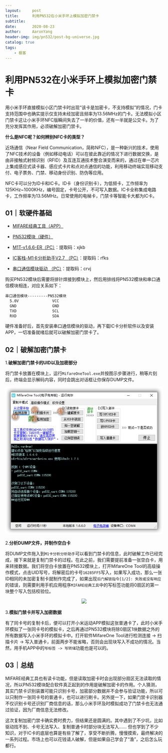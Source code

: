 ```yaml
---
layout:     post
title:      利用PN532在小米手环上模拟加密门禁卡
subtitle:   
date:       2020-08-23
author:     AaronYang
header-img: img/pn532/post-bg-universe.jpg
catalog: true
tags:
    - 极客
---
```


# 利用PN532在小米手环上模拟加密门禁卡

用小米手环直接模拟小区门禁卡时出现“该卡是加密卡，不支持模拟”的情况，门卡支持范围中也确实提示仅支持未经加密且频率为13.56MHz的门卡。无法模拟小区门禁卡这让小米手环NFC版瞬间失去了一半的价值，还有一半就是公交卡。为了充分发挥其作用，必须破解加密门禁卡。

**什么是NFC呢？如何辨别NFC卡的类型？**

 近场通信（Near Field Communication，简称NFC），是一种新兴的技术，使用了NFC技术的设备（例如移动电话）可以在彼此靠近的情况下进行数据交换，是由非接触式射频识别（RFID）及互连互通技术整合演变而来的，通过在单一芯片上集成感应式读卡器、感应式卡片和点对点通信的功能，利用移动终端实现移动支付、电子票务、门禁、移动身份识别、防伪等应用。 

NFC卡可以分为ID卡和IC卡。ID卡（身份识别卡），为低频卡，工作频率为125KHz~1000KHz，编号固定，卡号公开，不可写入数据。IC卡全称集成电路卡，工作频率为13.56MHz。日常使用的电梯卡，门禁卡等智能卡大都为IC卡。

## 01｜软硬件基础

- [MIFARE经典工具（APP）]( https://www.cr173.com/soft/1207421.html )
- [PN532模块（硬件）](https://detail.tmall.com/item.htm?id=599629423424&spm=a1z09.2.0.0.598f2e8diZoXhe&_u=nrm2kqrb737 )
- [M1T-v1.6.6-ER（PC）](https://pan.baidu.com/s/1z73zHVLwmbbLD3qWS3Bi5w)：提取码：xjkb

- [IC客栈-M1卡分析助手V2.7 （PC）](https://pan.baidu.com/s/1SNr4G-r97aHdKAK7-Rhhmw)：提取码：rfks
- [串口通信模块驱动 （PC）](https://pan.baidu.com/s/1D-E9Xd4qz05TFGotB502LQ)：提取码：crvj

购买PN532模块后需要将排针焊接到模块上，然后用排线将PN532模块和串口通信模块相连，对应关系如下：

```properties
串口通信模块---------PN532模块
  5.0V               VCC
  GND                GND
  TXD                SCL
  RXD                SDA
```

硬件准备好后，首先安装串口通信模块的驱动，再下载IC卡分析软件以及安装APP，一切准备就绪后就可以破解加密门禁卡了。

## 02｜破解加密门禁卡

1.**破解加密门禁卡的UID以及加密部分**

将门禁卡放置在模块上，运行`MifareOneTool.exe`并按图示步骤进行，稍等片刻后，终端会显示解码内容，同时会跳出对话框让你保存DUMP文件。

<div align="center"><img src="https://raw.githubusercontent.com/LyricYang/LyricYang.github.io/master/img/pn532/image-20200823212631655.png"/></div>

2.**分析DUMP文件，并制作空白卡**

将DUMP文件拖入到`M1卡分析分析助手`可以看到门禁卡的信息，此时破解工作已经完成，接下来就是复制门禁卡的过程。在此之前，我们需要提前准备一张空白卡，用来转接数据。我们将空白卡放置在PN532模块上，打开MifareOne Tool的高级操作模式，点击UID写号，将解密后的卡号`16285FF5`写入，如果写入成功，那么一张ID相同的未加密复制卡就制作完成了，如果出现`后门解锁指令[1/2]: 失败或没有响应`的错误，则需要利用手机应用程序`MIFARE经典工具`中的写标签功能将0扇区的第一块整个写入包括校验位。

<div align="center"><img src="https://raw.githubusercontent.com/LyricYang/LyricYang.github.io/master/img/pn532\image-20200823214307948.png"/></div>

3.**模拟门禁卡并写入加密数据**

有了同卡号的复制卡后，便可以打开小米运动APP模拟这张普通卡了，此时小米手环模拟了一张同卡号的模拟卡，之后再通过PN532模块将除0扇区1块数据之外的所有数据写入小米手环的模拟卡中。打开软件MifareOne Tool进行检测连接 -> 扫描卡片 -> 写入普通卡，前面两步不能省略，否则会出现块写入不成功的情况。当然，用手机APP中的`写标签 -> 写转储`功能也是可以的。

## 03｜总结

MIFARE经典工具也有读卡功能，但是读取加密卡时会出现部分扇区无法读取的情况，所以PN532模块配合软件真正起到的作用是破解加密卡的作用。个人猜测，其实门禁卡识别装置可能只识别卡号，加密部分数据并不会参与验证功能，所以可以只制作一张同卡号的普通卡，也可以进行刷卡。另外提一下，如果门禁卡识别器不仅识别卡号还识别厂商信息的话，那么小米手环及时模拟成功了门禁卡也无法通过验证，因为厂商信息无法修改。

这次复制加密门禁卡确实费时费力，但结果还是圆满的。其中遇到了不少坑，比如驱动找不到、卡号无法写入、复制普通卡时部分块无法写入...... 但也学到了不少知识，对于IC卡的底层也算是有些了解了，享受不断折腾，慢慢摸索，最终解决的一系列过程。市场上也可以花钱请人破解，但是如果自己学会了“渔”，之后怎么玩都行。